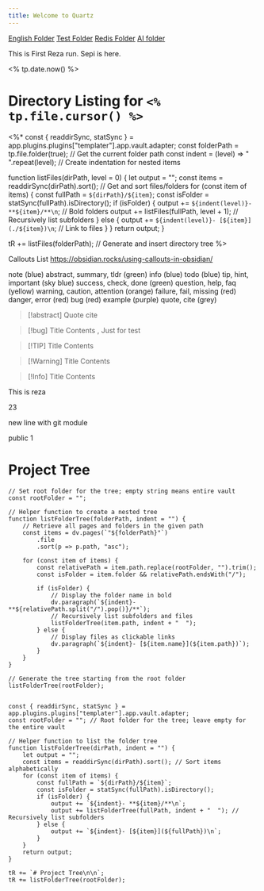 ```yaml
---
title: Welcome to Quartz
---
```

[English Folder](/English)
[Test Folder](/Test)
[Redis Folder](/Redis)
[AI folder](/AI)


This is First Reza run. Sepi is here.

<% tp.date.now() %>



# Directory Listing for `<% tp.file.cursor() %>`

<%*
const { readdirSync, statSync } = app.plugins.plugins["templater"].app.vault.adapter;
const folderPath = tp.file.folder(true); // Get the current folder path
const indent = (level) => "  ".repeat(level); // Create indentation for nested items

function listFiles(dirPath, level = 0) {
    let output = "";
    const items = readdirSync(dirPath).sort(); // Get and sort files/folders
    for (const item of items) {
        const fullPath = `${dirPath}/${item}`;
        const isFolder = statSync(fullPath).isDirectory();
        if (isFolder) {
            output += `${indent(level)}- **${item}/**\n`; // Bold folders
            output += listFiles(fullPath, level + 1); // Recursively list subfolders
        } else {
            output += `${indent(level)}- [${item}](./${item})\n`; // Link to files
        }
    }
    return output;
}

tR += listFiles(folderPath); // Generate and insert directory tree
%>



Callouts List
https://obsidian.rocks/using-callouts-in-obsidian/

note (blue)
abstract, summary, tldr (green)
info (blue)
todo (blue)
tip, hint, important (sky blue)
success, check, done (green)
question, help, faq (yellow)
warning, caution, attention (orange)
failure, fail, missing (red)
danger, error (red)
bug (red)
example (purple)
quote, cite (grey)

> [!abstract] Quote
> cite


> [!bug] Title
> Contents , Just for test

> [!TIP] Title
> Contents

> [!Warning] Title
> Contents

> [!Info] Title
> Contents


This is reza


23

new line with git module

public 1



# Project Tree

```dataviewjs
// Set root folder for the tree; empty string means entire vault
const rootFolder = "";

// Helper function to create a nested tree
function listFolderTree(folderPath, indent = "") {
    // Retrieve all pages and folders in the given path
    const items = dv.pages(`"${folderPath}"`)
        .file
        .sort(p => p.path, "asc");

    for (const item of items) {
        const relativePath = item.path.replace(rootFolder, "").trim();
        const isFolder = item.folder && relativePath.endsWith("/");

        if (isFolder) {
            // Display the folder name in bold
            dv.paragraph(`${indent}- **${relativePath.split("/").pop()}/**`);
            // Recursively list subfolders and files
            listFolderTree(item.path, indent + "  ");
        } else {
            // Display files as clickable links
            dv.paragraph(`${indent}- [${item.name}](${item.path})`);
        }
    }
}

// Generate the tree starting from the root folder
listFolderTree(rootFolder);


```



```dataviewjs
const { readdirSync, statSync } = app.plugins.plugins["templater"].app.vault.adapter;
const rootFolder = ""; // Root folder for the tree; leave empty for the entire vault

// Helper function to list the folder tree
function listFolderTree(dirPath, indent = "") {
    let output = "";
    const items = readdirSync(dirPath).sort(); // Sort items alphabetically
    for (const item of items) {
        const fullPath = `${dirPath}/${item}`;
        const isFolder = statSync(fullPath).isDirectory();
        if (isFolder) {
            output += `${indent}- **${item}/**\n`;
            output += listFolderTree(fullPath, indent + "  "); // Recursively list subfolders
        } else {
            output += `${indent}- [${item}](${fullPath})\n`;
        }
    }
    return output;
}

tR += `# Project Tree\n\n`;
tR += listFolderTree(rootFolder);
```

